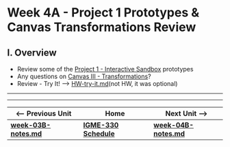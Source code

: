 # Week 4A - Project 1 Prototypes & Canvas Transformations Review

## I. Overview
- Review some of the [Project 1 - Interactive Sandbox](../projects/project-1.md) prototypes
- Any questions on [Canvas III - Transformations](https://github.com/tonethar/IGME-330-Master/blob/master/notes/canvas-3.md)?
- Review - Try It! --> [HW-try-it.md](https://github.com/tonethar/IGME-330-Master/blob/master/notes/HW-try-it.md)(not HW, it was optional)



<hr><hr>

| <-- Previous Unit | Home | Next Unit -->
| --- | --- | --- 
| [**week-03B-notes.md**](week-03B-notes.md)     |  [**IGME-330 Schedule**](../schedule.md) | [**week-04B-notes.md**](week-04B-notes.md)
